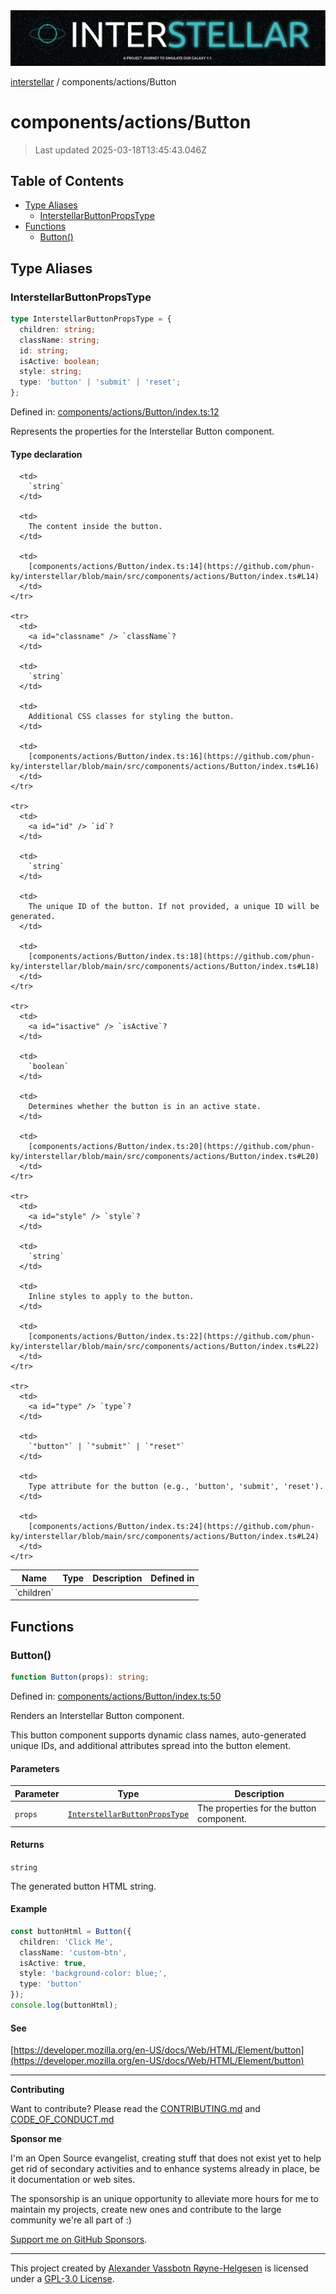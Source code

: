 <div>
  <img alt="SPECCER logo" src="https://raw.githubusercontent.com/phun-ky/interstellar/main/public/interstellar-header.png" style="max-height:120px;" />
</div>

[interstellar](../../README.md) / components/actions/Button

# components/actions/Button

> Last updated 2025-03-18T13:45:43.046Z

## Table of Contents

- [Type Aliases](#type-aliases)
  - [InterstellarButtonPropsType](#interstellarbuttonpropstype)
- [Functions](#functions)
  - [Button()](#button)

## Type Aliases

### InterstellarButtonPropsType

```ts
type InterstellarButtonPropsType = {
  children: string;
  className: string;
  id: string;
  isActive: boolean;
  style: string;
  type: 'button' | 'submit' | 'reset';
};
```

Defined in:
[components/actions/Button/index.ts:12](https://github.com/phun-ky/interstellar/blob/main/src/components/actions/Button/index.ts#L12)

Represents the properties for the Interstellar Button component.

#### Type declaration

<table>
  <thead>
    <tr>
      <th>Name</th>
      <th>Type</th>
      <th>Description</th>
      <th>Defined in</th>
    </tr>
  </thead>

  <tbody>
    <tr>
      <td>
        <a id="children" /> `children`
      </td>

      <td>
        `string`
      </td>

      <td>
        The content inside the button.
      </td>

      <td>
        [components/actions/Button/index.ts:14](https://github.com/phun-ky/interstellar/blob/main/src/components/actions/Button/index.ts#L14)
      </td>
    </tr>

    <tr>
      <td>
        <a id="classname" /> `className`?
      </td>

      <td>
        `string`
      </td>

      <td>
        Additional CSS classes for styling the button.
      </td>

      <td>
        [components/actions/Button/index.ts:16](https://github.com/phun-ky/interstellar/blob/main/src/components/actions/Button/index.ts#L16)
      </td>
    </tr>

    <tr>
      <td>
        <a id="id" /> `id`?
      </td>

      <td>
        `string`
      </td>

      <td>
        The unique ID of the button. If not provided, a unique ID will be generated.
      </td>

      <td>
        [components/actions/Button/index.ts:18](https://github.com/phun-ky/interstellar/blob/main/src/components/actions/Button/index.ts#L18)
      </td>
    </tr>

    <tr>
      <td>
        <a id="isactive" /> `isActive`?
      </td>

      <td>
        `boolean`
      </td>

      <td>
        Determines whether the button is in an active state.
      </td>

      <td>
        [components/actions/Button/index.ts:20](https://github.com/phun-ky/interstellar/blob/main/src/components/actions/Button/index.ts#L20)
      </td>
    </tr>

    <tr>
      <td>
        <a id="style" /> `style`?
      </td>

      <td>
        `string`
      </td>

      <td>
        Inline styles to apply to the button.
      </td>

      <td>
        [components/actions/Button/index.ts:22](https://github.com/phun-ky/interstellar/blob/main/src/components/actions/Button/index.ts#L22)
      </td>
    </tr>

    <tr>
      <td>
        <a id="type" /> `type`?
      </td>

      <td>
        `"button"` | `"submit"` | `"reset"`
      </td>

      <td>
        Type attribute for the button (e.g., 'button', 'submit', 'reset').
      </td>

      <td>
        [components/actions/Button/index.ts:24](https://github.com/phun-ky/interstellar/blob/main/src/components/actions/Button/index.ts#L24)
      </td>
    </tr>

  </tbody>
</table>

## Functions

### Button()

```ts
function Button(props): string;
```

Defined in:
[components/actions/Button/index.ts:50](https://github.com/phun-ky/interstellar/blob/main/src/components/actions/Button/index.ts#L50)

Renders an Interstellar Button component.

This button component supports dynamic class names, auto-generated unique IDs,
and additional attributes spread into the button element.

#### Parameters

| Parameter | Type                                                                   | Description                              |
| --------- | ---------------------------------------------------------------------- | ---------------------------------------- |
| `props`   | [`InterstellarButtonPropsType`](Button.md#interstellarbuttonpropstype) | The properties for the button component. |

#### Returns

`string`

The generated button HTML string.

#### Example

```ts
const buttonHtml = Button({
  children: 'Click Me',
  className: 'custom-btn',
  isActive: true,
  style: 'background-color: blue;',
  type: 'button'
});
console.log(buttonHtml);
```

#### See

[https://developer.mozilla.org/en-US/docs/Web/HTML/Element/button](https://developer.mozilla.org/en-US/docs/Web/HTML/Element/button)

---

**Contributing**

Want to contribute? Please read the
[CONTRIBUTING.md](https://github.com/phun-ky/interstellar/blob/main/CONTRIBUTING.md)
and
[CODE_OF_CONDUCT.md](https://github.com/phun-ky/interstellar/blob/main/CODE_OF_CONDUCT.md)

**Sponsor me**

I'm an Open Source evangelist, creating stuff that does not exist yet to help
get rid of secondary activities and to enhance systems already in place, be it
documentation or web sites.

The sponsorship is an unique opportunity to alleviate more hours for me to
maintain my projects, create new ones and contribute to the large community
we're all part of :)

[Support me on GitHub Sponsors](https://github.com/sponsors/phun-ky).

---

This project created by [Alexander Vassbotn Røyne-Helgesen](http://phun-ky.net)
is licensed under a
[GPL-3.0 License](https://choosealicense.com/licenses/gpl-3.0/).
